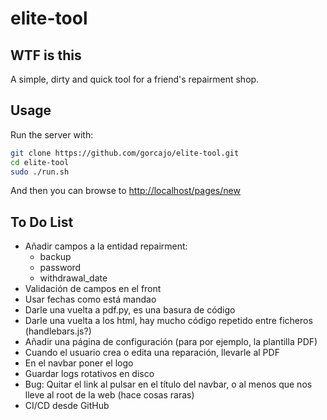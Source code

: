 # elite-tool

## WTF is this

A simple, dirty and quick tool for a friend's repairment shop.

## Usage

Run the server with:

```bash
git clone https://github.com/gorcajo/elite-tool.git
cd elite-tool
sudo ./run.sh
```

And then you can browse to <http://localhost/pages/new>

## To Do List

- Añadir campos a la entidad repairment:
  - backup
  - password
  - withdrawal_date
- Validación de campos en el front
- Usar fechas como está mandao
- Darle una vuelta a pdf.py, es una basura de código
- Darle una vuelta a los html, hay mucho código repetido entre ficheros (handlebars.js?)
- Añadir una página de configuración (para por ejemplo, la plantilla PDF)
- Cuando el usuario crea o edita una reparación, llevarle al PDF
- En el navbar poner el logo
- Guardar logs rotativos en disco
- Bug: Quitar el link al pulsar en el título del navbar, o al menos que nos lleve al root de la web (hace cosas raras)
- CI/CD desde GitHub

